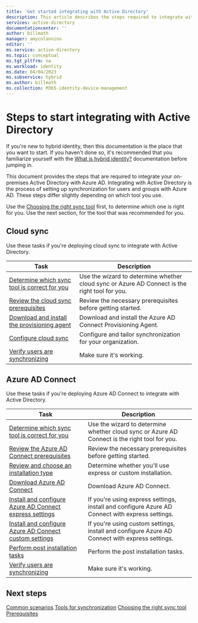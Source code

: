 ```yaml
---
title: 'Get started integrating with Active Directory'
description: This article describes the steps required to integrate with Active Directory.
services: active-directory
documentationcenter: ''
author: billmath
manager: amycolannino
editor: ''
ms.service: active-directory
ms.topic: conceptual
ms.tgt_pltfrm: na
ms.workload: identity
ms.date: 04/04/2023
ms.subservice: hybrid
ms.author: billmath
ms.collection: M365-identity-device-management
---
```


# Steps to start integrating with Active Directory

If you're new to hybrid identity, then this documentation is the place that you want to start.  If you haven't done so, it's recommended that you familiarize yourself with the [What is hybrid identity?](whatis-hybrid-identity.md) documentation before jumping in.  

This document provides the steps that are required to integrate your on-premises Active Directory with Azure AD.  Integrating with Active Directory is the process of setting up synchronization for users and groups with Azure AD.  These steps differ slightly depending on which tool you use.

Use the [Choosing the right sync tool](https://setup.microsoft.com/azure/add-or-sync-users-to-azure-ad) first, to determine which one is right for you.  Use the next section, for the tool that was recommended for you.

## Cloud sync
Use these tasks if you're deploying cloud sync to integrate with Active Directory.

|Task|Description|
|-----|-----|
|[Determine which sync tool is correct for you](https://setup.microsoft.com/azure/add-or-sync-users-to-azure-ad) |Use the wizard to determine whether cloud sync or Azure AD Connect is the right tool for you.|
|[Review the cloud sync prerequisites](cloud-sync/how-to-prerequisites.md)|Review the necessary prerequisites before getting started.|
|[Download and install the provisioning agent](cloud-sync/how-to-install.md)|Download and install the Azure AD Connect Provisioning Agent. |
|[Configure cloud sync](cloud-sync/how-to-configure.md)|Configure and tailor synchronization for your organization.|
|[Verify users are synchronizing](cloud-sync/tutorial-single-forest.md#verify-users-are-created-and-synchronization-is-occurring)|Make sure it's working.|


## Azure AD Connect
Use these tasks if you're deploying Azure AD Connect to integrate with Active Directory.

|Task|Description|
|-----|-----|
|[Determine which sync tool is correct for you](https://setup.microsoft.com/azure/add-or-sync-users-to-microsoft-365) |Use the wizard to determine whether cloud sync or Azure AD Connect is the right tool for you.|
|[Review the Azure AD Connect prerequisites](connect/how-to-connect-install-prerequisites.md)|Review the necessary prerequisites before getting started.|
|[Review and choose an installation type](connect/how-to-connect-install-select-installation.md)|Determine whether you'll use express or custom installation.|
|[Download Azure AD Connect](https://www.microsoft.com/en-us/download/details.aspx?id=47594)|Download Azure AD Connect.|
|[Install and configure Azure AD Connect express settings](connect/how-to-connect-install-express.md)|If you're using express settings, install and configure Azure AD Connect with express settings.|
|[Install and configure Azure AD Connect custom settings](connect/how-to-connect-install-custom.md)|If you're using custom settings, install and configure Azure AD Connect with express settings.|
|[Perform post installation tasks](connect/how-to-connect-post-installation.md)|Perform the post installation tasks.|
|[Verify users are synchronizing](/cloud-sync/tutorial-single-forest.md#verify-users-are-created-and-synchronization-is-occurring)|Make sure it's working.|

## Next steps
[Common scenarios](common-scenarios.md)
[Tools for synchronization](sync-tools.md)
[Choosing the right sync tool](https://setup.microsoft.com/azure/add-or-sync-users-to-azure-ad)
[Prerequisites](prerequisites.md)
